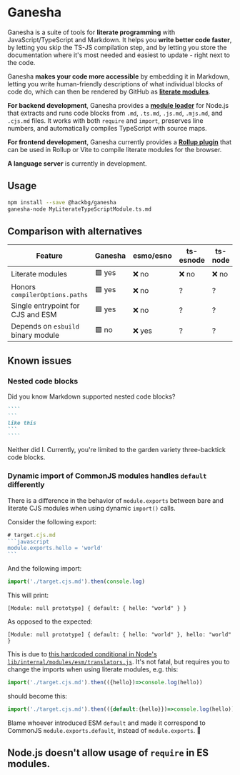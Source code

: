 # Ganesha

Ganesha is a suite of tools for **literate programming** with JavaScript/TypeScript and Markdown.
It helps you **write better code faster**, by letting you skip the TS-JS compilation step,
and by letting you store the documentation where it's most needed and easiest to update -
right next to the code.

Ganesha **makes your code more accessible** by embedding it in Markdown,
letting you write human-friendly descriptions of what individual blocks of code do,
which can then be rendered by GitHub as [**literate modules**](./test/MATRIX.cjs.md).

**For backend development**, Ganesha provides a [**module loader**](./src/nodejs) for Node.js
that extracts and runs code blocks from `.md`, `.ts.md`, `.js.md`, `.mjs.md`, and `.cjs.md` files.
It works with both `require` and `import`, preserves line numbers,
and automatically compiles TypeScript with source maps.

**For frontend development**, Ganesha currently provides a [**Rollup plugin**](./src/rollup)
that can be used in Rollup or Vite to compile literate modules for the browser.

**A language server** is currently in development.

## Usage

```sh
npm install --save @hackbg/ganesha
ganesha-node MyLiterateTypeScriptModule.ts.md
```

## Comparison with alternatives

|Feature                           |Ganesha|esmo/esno|ts-esnode|ts-node|
|----------------------------------|-------|---------|---------|-------|
|Literate modules                  |🟩 yes |❌ no    |❌ no    |❌ no  |
|Honors `compilerOptions.paths`    |🟩 yes |❌ no    |?        |?      |
|Single entrypoint for CJS and ESM |🟩 yes |❌ no    |?        |?      |
|Depends on `esbuild` binary module|🟩 no  |❌ yes   |?        |?      |

## Known issues

### Nested code blocks

Did you know Markdown supported nested code blocks?

`````markdown
````
```
like this
```
````
`````

Neither did I. Currently, you're limited to the garden variety
three-backtick code blocks.

### Dynamic import of CommonJS modules handles `default` differently

There is a difference in the behavior of `module.exports`
between bare and literate CJS modules
when using dynamic `import()` calls.

Consider the following export:

````javascript
# target.cjs.md
```javascript
module.exports.hello = 'world'
```
````

And the following import:

```javascript
import('./target.cjs.md').then(console.log)
```

This will print:

```
[Module: null prototype] { default: { hello: "world" } }
```

As opposed to the expected:

```
[Module: null prototype] { default: { hello: "world" }, hello: "world" }
```

This is due to [this hardcoded conditional in Node's `lib/internal/modules/esm/translators.js`](https://github.com/nodejs/node/blob/7af8896d99f5e61704c887c993ec2e8446f390ad/lib/internal/modules/esm/translators.js#L266).
It's not fatal, but requires you to change the imports when using literate modules,
e.g. this:

```javascript
import('./target.cjs.md').then(({hello})=>console.log(hello))
```

should become this:

```javascript
import('./target.cjs.md').then(({default:{hello}})=>console.log(hello))
```

Blame whoever introduced ESM `default` and made it correspond to CommonJS `module.exports.default`,
instead of `module.exports`. 🐘

## Node.js doesn't allow usage of `require` in ES modules.
